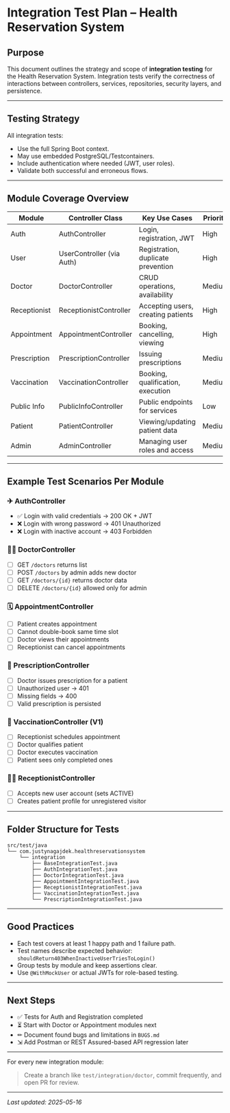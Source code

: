 # Integration Test Plan – Health Reservation System

## Purpose
This document outlines the strategy and scope of **integration testing** for the Health Reservation System. Integration tests verify the correctness of interactions between controllers, services, repositories, security layers, and persistence.

---

## Testing Strategy
All integration tests:
- Use the full Spring Boot context.
- May use embedded PostgreSQL/Testcontainers.
- Include authentication where needed (JWT, user roles).
- Validate both successful and erroneous flows.

---

## Module Coverage Overview

| Module        | Controller Class            | Key Use Cases                         | Priority |
|---------------|-----------------------------|---------------------------------------|----------|
| Auth          | AuthController              | Login, registration, JWT              | High     |
| User          | UserController (via Auth)   | Registration, duplicate prevention    | High     |
| Doctor        | DoctorController            | CRUD operations, availability         | Medium   |
| Receptionist  | ReceptionistController      | Accepting users, creating patients    | High     |
| Appointment   | AppointmentController       | Booking, cancelling, viewing          | High     |
| Prescription  | PrescriptionController      | Issuing prescriptions                 | Medium   |
| Vaccination   | VaccinationController       | Booking, qualification, execution     | Medium   |
| Public Info   | PublicInfoController        | Public endpoints for services         | Low      |
| Patient       | PatientController           | Viewing/updating patient data         | Medium   |
| Admin         | AdminController             | Managing user roles and access        | Medium   |

---

## Example Test Scenarios Per Module

### ✈ AuthController
- ✅ Login with valid credentials → 200 OK + JWT
- ❌ Login with wrong password → 401 Unauthorized
- ❌ Login with inactive account → 403 Forbidden

### 👩‍⚕️ DoctorController
- [ ] GET `/doctors` returns list
- [ ] POST `/doctors` by admin adds new doctor
- [ ] GET `/doctors/{id}` returns doctor data
- [ ] DELETE `/doctors/{id}` allowed only for admin

### 🗓 AppointmentController
- [ ] Patient creates appointment
- [ ] Cannot double-book same time slot
- [ ] Doctor views their appointments
- [ ] Receptionist can cancel appointments

### 💊 PrescriptionController
- [ ] Doctor issues prescription for a patient
- [ ] Unauthorized user → 401
- [ ] Missing fields → 400
- [ ] Valid prescription is persisted

### 🧠 VaccinationController (V1)
- [ ] Receptionist schedules appointment
- [ ] Doctor qualifies patient
- [ ] Doctor executes vaccination
- [ ] Patient sees only completed ones

### 🧑‍💼 ReceptionistController
- [ ] Accepts new user account (sets ACTIVE)
- [ ] Creates patient profile for unregistered visitor

---

## Folder Structure for Tests
```
src/test/java
└── com.justynagajdek.healthreservationsystem
    └── integration
        ├── BaseIntegrationTest.java
        ├── AuthIntegrationTest.java
        ├── DoctorIntegrationTest.java
        ├── AppointmentIntegrationTest.java
        ├── ReceptionistIntegrationTest.java
        ├── VaccinationIntegrationTest.java
        └── PrescriptionIntegrationTest.java
```

---

## Good Practices
- Each test covers at least 1 happy path and 1 failure path.
- Test names describe expected behavior: `shouldReturn403WhenInactiveUserTriesToLogin()`
- Group tests by module and keep assertions clear.
- Use `@WithMockUser` or actual JWTs for role-based testing.

---

## Next Steps
- ✅ Tests for Auth and Registration completed
- ⏳ Start with Doctor or Appointment modules next
- ✏ Document found bugs and limitations in `BUGS.md`
- ⇲ Add Postman or REST Assured-based API regression later

---

For every new integration module:
> Create a branch like `test/integration/doctor`, commit frequently, and open PR for review.

---

_Last updated: 2025-05-16_
